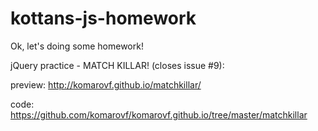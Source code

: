 kottans-js-homework
===================

Ok, let's doing some homework!


jQuery practice - MATCH KILLAR! (closes issue #9):

preview: http://komarovf.github.io/matchkillar/

code: https://github.com/komarovf/komarovf.github.io/tree/master/matchkillar
